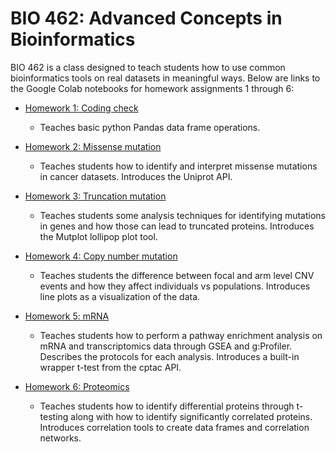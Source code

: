 # BIO 462: Advanced Concepts in Bioinformatics
BIO 462 is a class designed to teach students how to use common
bioinformatics tools on real datasets in meaningful ways.
Below are links to the Google Colab notebooks for homework
assignments 1 through 6:

- [Homework 1: Coding check](https://colab.research.google.com/drive/1RV2Sx5cfr9E83afB1eAFiyyo6QF4pEHZ?usp=sharing)
    - Teaches basic python Pandas data frame operations.


- [Homework 2: Missense mutation](https://colab.research.google.com/drive/1-9eDUJhc1vLADDgxRick16GtjmSIEu45?usp=sharing)
    - Teaches students how to identify and interpret missense
      mutations in cancer datasets. Introduces the Uniprot API.


- [Homework 3: Truncation mutation](https://colab.research.google.com/drive/1Awq1A5wZV2hEEevCA2phN7NnZnPMiS5X?usp=sharing)
    - Teaches students some analysis techniques for identifying
      mutations in genes and how those can lead to truncated proteins.
      Introduces the Mutplot lollipop plot tool.


- [Homework 4: Copy number mutation](https://colab.research.google.com/drive/1pYGj0MWivX3mevUIZR-a2Sock0fyV4xN?usp=sharing)
    - Teaches students the difference between focal and arm level
      CNV events and how they affect individuals vs populations.
      Introduces line plots as a visualization of the data. 


- [Homework 5: mRNA]()
    - Teaches students how to perform a pathway enrichment analysis
      on mRNA and transcriptomics data through GSEA and g:Profiler.
      Describes the protocols for each analysis. Introduces a
      built-in wrapper t-test from the cptac API.


- [Homework 6: Proteomics]()
    - Teaches students how to identify differential proteins through
      t-testing along with how to identify significantly correlated
      proteins. Introduces correlation tools to create data frames
      and correlation networks.
